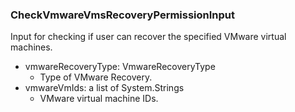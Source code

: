### CheckVmwareVmsRecoveryPermissionInput
Input for checking if user can recover the specified VMware virtual machines.

- vmwareRecoveryType: VmwareRecoveryType
  - Type of VMware Recovery.
- vmwareVmIds: a list of System.Strings
  - VMware virtual machine IDs.
